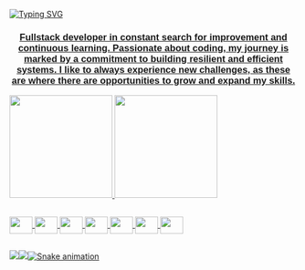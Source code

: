 <!-- Header Section -->
[![Typing SVG](https://readme-typing-svg.demolab.com?font=Fira+Code&pause=1000&color=F720EA&width=435&lines=%F0%9F%8C%90+Welcome+to+my+profile)](https://git.io/typing-svg)
<h3 align="center"><font face="Arial"><a href="[https://www.linkedin.com/in/gabriellysthefany-alves/](https://www.linkedin.com/in/gabriellysthefany-alves/)/" target="_blank" rel="noreferrer">Fullstack developer in constant search for improvement and continuous learning. Passionate about coding, my journey is marked by a commitment to building resilient and efficient systems. I like to always experience new challenges, as these are where there are opportunities to grow and expand my skills.</font></h3>
  
<!-- GitHub Infos -->
<div>
  <img height="180em" src="https://github-readme-stats.vercel.app/api?username=devGabyAlves&show_icons=true&theme=dracula&include_all_commits=true&count_private=true"/>
  <img height="180em" src="https://github-readme-stats.vercel.app/api/top-langs/?username=devGabyAlves&layout=compact&langs_count=16&theme=dracula"/>
</div>

##
<!-- Technologies Section -->
<div style="display: inline_block">
  <img align="center" height="30" width="40" src="https://cdn.jsdelivr.net/gh/devicons/devicon/icons/javascript/javascript-original.svg" />
  <img align="center" height="30" width="40" src="https://cdn.jsdelivr.net/gh/devicons/devicon/icons/typescript/typescript-original.svg" />
  <img align="center" height="30" width="40" src="https://cdn.jsdelivr.net/gh/devicons/devicon/icons/react/react-original.svg" />
  <img align="center" height="30" width="40" src="https://cdn.jsdelivr.net/gh/devicons/devicon/icons/html5/html5-original-wordmark.svg" />
  <img align="center" height="30" width="40" src="https://cdn.jsdelivr.net/gh/devicons/devicon/icons/css3/css3-original-wordmark.svg" />
  <img align="center" height="30" width="40" src="https://cdn.jsdelivr.net/gh/devicons/devicon/icons/python/python-original.svg" />
   <img align="center" height="30" width="40" src="https://cdn.jsdelivr.net/gh/devicons/devicon/icons/nodejs/nodejs-original-wordmark.svg" />
</div>

##

<div >
  <a href="https://www.instagram.com/gabii_alves2/" target="_blanck"><img src="https://img.shields.io/badge/-Instagram-%23E4405F?style=for-the-badge&logo=instagram&logoColor=white" target="_blanck></a>
  <a href="mailto:gabriellysthefany.alves@gmail.com"><img src="https://img.shields.io/badge/Gmail-D14836?style=for-the-badge&logo=gmail&logoColor=white" target="_blanck></a>
  <a href="https://www.linkedin.com/in/gabriellysthefany-alves/" target="_blanck"><img src="https://img.shields.io/badge/-Linkedin-%2330077B5?style=for-the-badge&logo=instagram&logoColor=white" target="_blanck></a>                                               
</div>
                                                       
![Snake animation](https://github.com/devGabyAlves/devGabyAlves/blob/output/github-contribution-grid-snake.svg)
